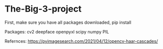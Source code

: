 # The-Big-3-project

First, make sure you have all packages downloaded,
pip install <package>

Packages:
  cv2
  deepface
  openpyxl
  scipy
  numpy
  PIL





Refernces:
https://pyimagesearch.com/2021/04/12/opencv-haar-cascades/
